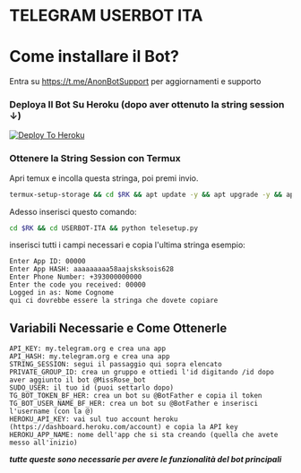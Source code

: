 # TELEGRAM USERBOT ITA

# Come installare il Bot?

Entra su https://t.me/AnonBotSupport per aggiornamenti e supporto

### Deploya Il Bot Su Heroku (dopo aver ottenuto la string session ↓)

[![Deploy To Heroku](https://www.herokucdn.com/deploy/button.svg)](https://heroku.com/deploy)

### Ottenere la String Session con Termux

Apri temux e incolla questa stringa, poi premi invio.
```sh
termux-setup-storage && cd $RK && apt update -y && apt upgrade -y && apt install git -y && git clone https://github.com/AlpHyx74/USERBOT-ITA && apt install git python -y && pip install telethon
```

Adesso inserisci questo comando:
```sh
cd $RK && cd USERBOT-ITA && python telesetup.py
```

inserisci tutti i campi necessari e copia l'ultima stringa
esempio:
```
Enter App ID: 00000
Enter App HASH: aaaaaaaaa58aajsksksois628
Enter Phone Number: +393000000000
Enter the code you received: 00000
Logged in as: Nome Cognome
qui ci dovrebbe essere la stringa che dovete copiare
```

## Variabili Necessarie e Come Ottenerle
```
API_KEY: my.telegram.org e crea una app
API_HASH: my.telegram.org e crea una app
STRING_SESSION: segui il passaggio qui sopra elencato
PRIVATE_GROUP_ID: crea un gruppo e ottiedi l'id digitando /id dopo aver aggiunto il bot @MissRose_bot
SUDO_USER: il tuo id (puoi settarlo dopo)
TG_BOT_TOKEN_BF_HER: crea un bot su @BotFather e copia il token
TG_BOT_USER_NAME_BF_HER: crea un bot su @BotFather e inserisci l'username (con la @)
HEROKU_API_KEY: vai sul tuo account heroku (https://dashboard.heroku.com/account) e copia la API key
HEROKU_APP_NAME: nome dell'app che si sta creando (quella che avete messo all'inizio)
```

***tutte queste sono necessarie per avere le funzionalità del bot principali***
